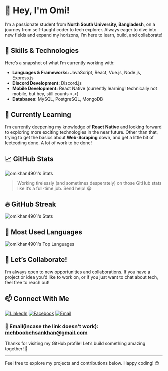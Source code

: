 # 👋 Hey, I'm Omi!

I’m a passionate student from **North South University, Bangladesh**, on a journey from self-taught coder to tech explorer. Always eager to dive into new fields and expand my horizons, I’m here to learn, build, and collaborate!

## 🚀 Skills & Technologies

Here’s a snapshot of what I’m currently working with:

- **Languages & Frameworks:** JavaScript, React, Vue.js, Node.js, Express.js
- **Discord Development:** Discord.js
- **Mobile Development:** React Native (currently learning! technically not mobile, but hey, still counts >.<)
- **Databases:** MySQL, PostgreSQL, MongoDB

## 🌱 Currently Learning

I’m currently deepening my knowledge of **React Native** and looking forward to exploring more exciting technologies in the near future. Other than that, trying to get the basics about **Web-Scraping** down, and get a little bit of leetcoding done. A lot of work to be done!

## 📈 GitHub Stats
![omikhan4901's Stats](https://github-readme-stats.vercel.app/api?username=omikhan4901&theme=dracula&show_icons=true&hide_border=false&count_private=true&rank_icon=github)
> Working tirelessly (and sometimes desperately) on those GitHub stats like it’s a full-time job. Send help! 😭

## 🔥 GitHub Streak
![omikhan4901's Stats](https://github-readme-streak-stats.herokuapp.com/?user=omikhan4901&theme=dracula&hide_border=false)

## 🔢 Most Used Languages
![omikhan4901's Top Languages](https://github-readme-stats.vercel.app/api/top-langs/?username=omikhan4901&theme=dracula&show_icons=true&hide_border=false&layout=compact)
## 🌟 Let’s Collaborate!

I’m always open to new opportunities and collaborations. If you have a project or idea you’d like to work on, or if you just want to chat about tech, feel free to reach out!

## 📫 Connect With Me

[![LinkedIn](https://img.shields.io/badge/LinkedIn-%230077B5.svg?&style=for-the-badge&logo=linkedin&logoColor=white)](https://www.linkedin.com/in/omikhan4901/)
[![Facebook](https://img.shields.io/badge/Facebook-%231877F2.svg?&style=for-the-badge&logo=facebook&logoColor=white)](https://www.facebook.com/omikhan09)
[![Email](https://img.shields.io/badge/Email-%23D14836.svg?&style=for-the-badge&logo=gmail&logoColor=white)](mailto:mehboobehsankhan@gmail.com)

### 📧 Email(incase the link doesn't work): mehboobehsankhan@gmail.com

Thanks for visiting my GitHub profile! Let’s build something amazing together! 💪

---

Feel free to explore my projects and contributions below. Happy coding! 😊
